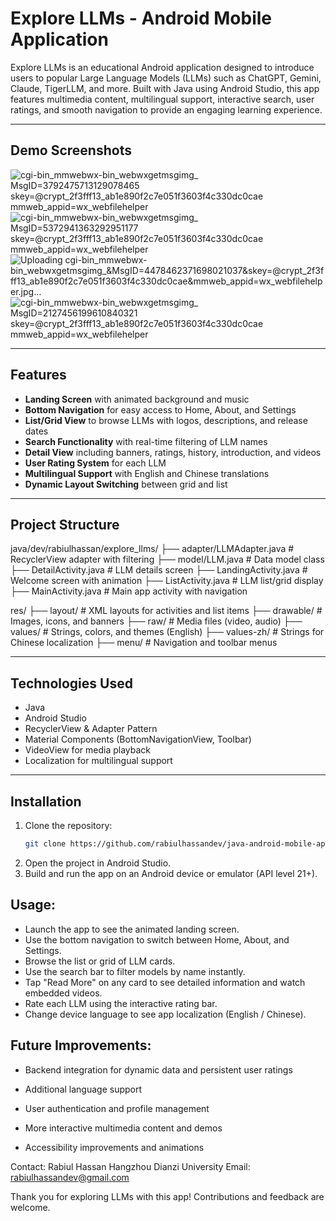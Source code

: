 # Explore LLMs - Android Mobile Application

Explore LLMs is an educational Android application designed to introduce users to popular Large Language Models (LLMs) such as ChatGPT, Gemini, Claude, TigerLLM, and more. Built with Java using Android Studio, this app features multimedia content, multilingual support, interactive search, user ratings, and smooth navigation to provide an engaging learning experience.

---

## Demo Screenshots
![_cgi-bin_mmwebwx-bin_webwxgetmsgimg__ MsgID=3792475713129078465 skey=@crypt_2f3fff13_ab1e890f2c7e051f3603f4c330dc0cae mmweb_appid=wx_webfilehelper](https://github.com/user-attachments/assets/701e8e87-f138-4b2e-b0a1-cce02b1b241a)![_cgi-bin_mmwebwx-bin_webwxgetmsgimg__ MsgID=5372941363292951177 skey=@crypt_2f3fff13_ab1e890f2c7e051f3603f4c330dc0cae mmweb_appid=wx_webfilehelper](https://github.com/user-attachments/assets/098c508b-8807-4f84-9a06-0cbfb3ad3841)![Uploading _cgi-bin_mmwebwx-bin_webwxgetmsgimg__&MsgID=4478462371698021037&skey=@crypt_2f3fff13_ab1e890f2c7e051f3603f4c330dc0cae&mmweb_appid=wx_webfilehelper.jpg…]()![_cgi-bin_mmwebwx-bin_webwxgetmsgimg__ MsgID=2127456199610840321 skey=@crypt_2f3fff13_ab1e890f2c7e051f3603f4c330dc0cae mmweb_appid=wx_webfilehelper](https://github.com/user-attachments/assets/8c23b126-5b14-4669-99b4-46047852d0c5)




---

## Features

- **Landing Screen** with animated background and music  
- **Bottom Navigation** for easy access to Home, About, and Settings  
- **List/Grid View** to browse LLMs with logos, descriptions, and release dates  
- **Search Functionality** with real-time filtering of LLM names  
- **Detail View** including banners, ratings, history, introduction, and videos  
- **User Rating System** for each LLM  
- **Multilingual Support** with English and Chinese translations  
- **Dynamic Layout Switching** between grid and list  

---

## Project Structure
java/dev/rabiulhassan/explore_llms/
├── adapter/LLMAdapter.java # RecyclerView adapter with filtering
├── model/LLM.java # Data model class
├── DetailActivity.java # LLM details screen
├── LandingActivity.java # Welcome screen with animation
├── ListActivity.java # LLM list/grid display
├── MainActivity.java # Main app activity with navigation

res/
├── layout/ # XML layouts for activities and list items
├── drawable/ # Images, icons, and banners
├── raw/ # Media files (video, audio)
├── values/ # Strings, colors, and themes (English)
├── values-zh/ # Strings for Chinese localization
├── menu/ # Navigation and toolbar menus


---

## Technologies Used

- Java  
- Android Studio  
- RecyclerView & Adapter Pattern  
- Material Components (BottomNavigationView, Toolbar)  
- VideoView for media playback  
- Localization for multilingual support  

---

## Installation

1. Clone the repository:  
   ```bash
   git clone https://github.com/rabiulhassandev/java-android-mobile-app-explore-LLM.git
2. Open the project in Android Studio.
3. Build and run the app on an Android device or emulator (API level 21+).

## Usage:
- Launch the app to see the animated landing screen.
- Use the bottom navigation to switch between Home, About, and Settings.
- Browse the list or grid of LLM cards.
- Use the search bar to filter models by name instantly.
- Tap "Read More" on any card to see detailed information and watch embedded videos.
- Rate each LLM using the interactive rating bar.
- Change device language to see app localization (English / Chinese).

## Future Improvements:
- Backend integration for dynamic data and persistent user ratings

- Additional language support
- User authentication and profile management
- More interactive multimedia content and demos
- Accessibility improvements and animations


Contact:
Rabiul Hassan
Hangzhou Dianzi University
Email: rabiulhassandev@gmail.com

Thank you for exploring LLMs with this app! Contributions and feedback are welcome.

